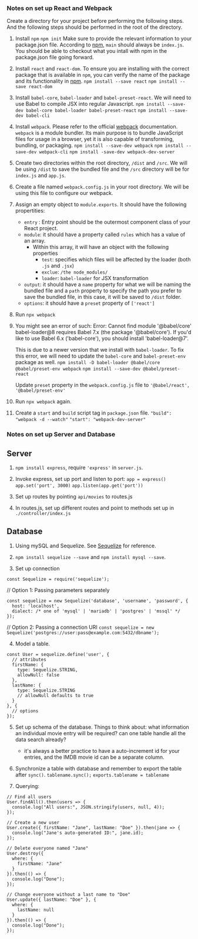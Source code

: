 ### Notes on set up React and Webpack

Create a directory for your project before performing the following steps. And the following steps should be performed in the root of the directory. 

1. Install `npm`
    `npm init`
   Make sure to provide the relevant information to your package.json file. 
   According to [npm](https://docs.npmjs.com/creating-a-package-json-file), `main` should always be `index.js`. 
   You should be able to checkout what you intall with npm in the package.json file going forward. 

2. Install `react` and `react-dom`. To ensure you are installing with the correct package that is available in `npm`, you can verify the name of the package and its functionality in [npm](https://www.npmjs.com/). 
    `npm install --save react`
    `npm install --save react-dom`

3. Install `babel-core`, `babel-loader` and `babel-preset-react`. We will need to use Babel to compile JSX into regular Javascript.
    `npm install --save-dev babel-core babel-loader babel-preset-react`
    `npm install --save-dev babel-cli`

4. Install `webpack`. Please refer to the official [webpack](https://webpack.js.org/guides/getting-started/) documentation. `webpack` is a module bundler. Its main purpose is to bundle JavaScript files for usage in a browser, yet it is also capable of transforming, bundling, or packaging.
    `npm install --save-dev webpack`
    `npm install --save-dev webpack-cli`
    `npm install -save-dev webpack-dev-server`

5. Create two directories within the root directory, `/dist` and `/src`. We will be using `/dist` to save the bundled file and the `/src` directory will be for `index.js` and `app.js`. 

6. Create a file named `webpack.config.js` in your root directory. We will be using this file to configure our webpack. 

7. Assign an empty object to `module.exports`. It should have the following propertities: 
    - `entry` : Entry point should be the outermost component class of your React project.
    - `module`: it should have a property called `rules` which has a value of an array. 
        - Within this array, it will have an object with the following properties
            - `test`: specifies which files will be affected by the loader (both `.js` and `.jsx`)
            - `exclue`: `/the node_modules/`
            - `loader`: `babel-loader` for JSX transformation
    - `output`: it should have a `name` property for what we will be naming the bundled file and a `path` property to specify the path you prefer to save the bundled file, in this case, it will be saved to `/dist` folder. 
    - `options`: it should have a `preset` property of `['react']`

8. Run `npx webpack`

9. You might see an error of such: 
     Error: Cannot find module '@babel/core'
     babel-loader@8 requires Babel 7.x (the package '@babel/core'). If you'd like to use Babel 6.x ('babel-core'), you should install 'babel-loader@7'.
    
    This is due to a newer version that we install with `babel-loader`. To fix this error, we will need to update the `babel-core` and `babel-preset-env` package as well. 
        `npm install -D babel-loader @babel/core @babel/preset-env webpack`
        `npm install --save-dev @babel/preset-react`
    
    Update `preset` property in the `webpack.config.js` file to `'@babel/react', '@babel/preset-env'`

10. Run `npx webpack` again. 

11. Create a `start` and `build` script tag in `package.json` file. 
    `"build": "webpack -d --watch"`
    `"start": "webpack-dev-server"`



### Notes on set up Server and Database

## Server

1. `npm install express`, require `'express'` in `server.js`. 

2. Invoke express, set up port and listen to port: 
    `app = express()`
    `app.set('port', 3000)`
    `app.listen(app.get('port'))`

3. Set up routes by pointing `api/movies` to routes.js

4. In routes.js, set up different routes and point to methods set up in `./controller/index.js`



## Database

1. Using mySQL and Sequelize. See [Sequelize](http://docs.sequelizejs.com/manual/getting-started.html) for reference.

2. `npm install sequelize --save` and `npm install mysql --save`.

3. Set up connection 

`const Sequelize = require('sequelize');`

// Option 1: Passing parameters separately
```
const sequelize = new Sequelize('database', 'username', 'password', {
  host: 'localhost',
  dialect: /* one of 'mysql' | 'mariadb' | 'postgres' | 'mssql' */
});
```

// Option 2: Passing a connection URI
`const sequelize = new Sequelize('postgres://user:pass@example.com:5432/dbname');`

4. Model a table. 
```
const User = sequelize.define('user', {
  // attributes
  firstName: {
    type: Sequelize.STRING,
    allowNull: false
  },
  lastName: {
    type: Sequelize.STRING
    // allowNull defaults to true
  }
}, {
  // options
});
```

5. Set up schema of the database. Things to think about: what information an individual movie entry will be required? can one table handle all the data search already? 
    - it's always a better practice to have a auto-increment id for your entries, and the IMDB movie id can be a separate column. 

6. Synchronize a table with database and remember to export the table after `sync()`.
    `tablename.sync();`
    `exports.tablename = tablename`

7. Querying: 
```
// Find all users
User.findAll().then(users => {
  console.log("All users:", JSON.stringify(users, null, 4));
});

// Create a new user
User.create({ firstName: "Jane", lastName: "Doe" }).then(jane => {
  console.log("Jane's auto-generated ID:", jane.id);
});

// Delete everyone named "Jane"
User.destroy({
  where: {
    firstName: "Jane"
  }
}).then(() => {
  console.log("Done");
});

// Change everyone without a last name to "Doe"
User.update({ lastName: "Doe" }, {
  where: {
    lastName: null
  }
}).then(() => {
  console.log("Done");
});
```

